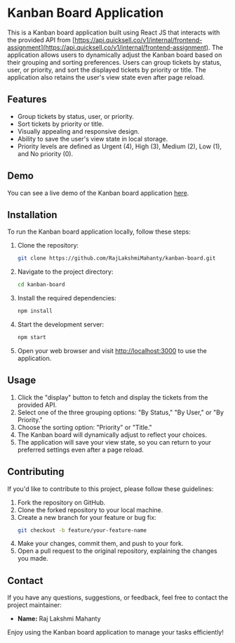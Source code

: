 # Kanban Board Application

This is a Kanban board application built using React JS that interacts with the provided API from [https://api.quicksell.co/v1/internal/frontend-assignment](https://api.quicksell.co/v1/internal/frontend-assignment). The application allows users to dynamically adjust the Kanban board based on their grouping and sorting preferences. Users can group tickets by status, user, or priority, and sort the displayed tickets by priority or title. The application also retains the user's view state even after page reload.

## Features

- Group tickets by status, user, or priority.
- Sort tickets by priority or title.
- Visually appealing and responsive design.
- Ability to save the user's view state in local storage.
- Priority levels are defined as Urgent (4), High (3), Medium (2), Low (1), and No priority (0).

## Demo

You can see a live demo of the Kanban board application [here](https://rajlakshmikanbanboard.vercel.app/).

## Installation

To run the Kanban board application locally, follow these steps:

1. Clone the repository:
   ```bash
   git clone https://github.com/RajLakshmiMahanty/kanban-board.git
   ```
2. Navigate to the project directory:
   ```bash
   cd kanban-board
   ```
3. Install the required dependencies:
   ```bash
   npm install
   ```
4. Start the development server:
   ```bash
   npm start
   ```
5. Open your web browser and visit [http://localhost:3000](http://localhost:3000) to use the application.

## Usage

1. Click the "display" button to fetch and display the tickets from the provided API.
2. Select one of the three grouping options: "By Status," "By User," or "By Priority."
3. Choose the sorting option: "Priority" or "Title."
4. The Kanban board will dynamically adjust to reflect your choices.
5. The application will save your view state, so you can return to your preferred settings even after a page reload.

## Contributing

If you'd like to contribute to this project, please follow these guidelines:

1. Fork the repository on GitHub.
2. Clone the forked repository to your local machine.
3. Create a new branch for your feature or bug fix:
   ```bash
   git checkout -b feature/your-feature-name
   ```
4. Make your changes, commit them, and push to your fork.
5. Open a pull request to the original repository, explaining the changes you made.

## Contact

If you have any questions, suggestions, or feedback, feel free to contact the project maintainer:

- **Name:** Raj Lakshmi Mahanty

Enjoy using the Kanban board application to manage your tasks efficiently!

